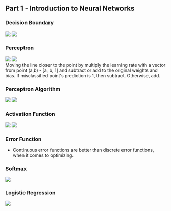 ## Part 1 - Introduction to Neural Networks 

### Decision Boundary 
![](./img/L1_decision_boundary.png)
![](./img/L1_decision_boundary2.png) 

### Perceptron
![](./img/L1_perceptron.png) 
![](./img/L1_perceptron_trick.png)  
Moving the line closer to the point by multiply the learning rate with a vector from point (a,b) - [a, b, 1] and subtract or add to the original weights and bias. If misclassified point's prediction is 1, then subtract. Otherwise, add. 

### Perceptron Algorithm 
![](./img/L1_perceptron_algo.png)
![](./img/L1_perceptron_algo2.png)

### Activation Function 
![](./img/L1_sigmoid.png) 
![](./img/L1_sigmoid2.png) 

### Error Function 
* Continuous error functions are better than discrete error functions, when it comes to optimizing. 

### Softmax
![](./img/L1_softmax.png) 

### Logistic Regression
![](./img/L1_logistic_reg.png) 
